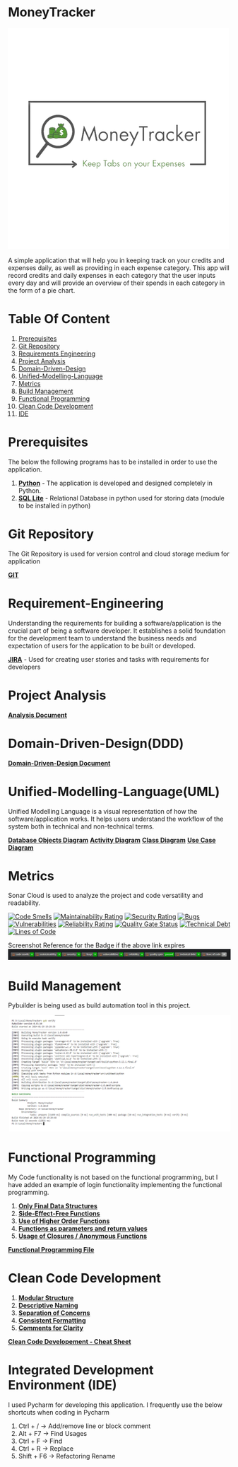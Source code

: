 # MoneyTracker
![logo-light.png](images%2Flogo-light.png)

A simple application that will help you in keeping track on your credits and expenses daily, as well as providing in each expense category. This app will record credits and daily expenses in each category that the user inputs every day and will provide an overview of their spends in each category in the form of a pie chart.

# Table Of Content
1. [Prerequisites](https://github.com/ihemanthkarthik/MoneyTracker/blob/Master/README.md#Prerequisites)
2. [Git Repository](https://github.com/ihemanthkarthik/MoneyTracker/blob/30ad2d3b4b54fe8c2696a948e18721880de1b115/)
3. [Requirements Engineering](https://github.com/ihemanthkarthik/MoneyTracker/blob/Master/README.md#Requirement-Engineering)
4. [Project Analysis](https://github.com/ihemanthkarthik/MoneyTracker/blob/Master/README.md#Project-Analysis)
5. [Domain-Driven-Design](https://github.com/ihemanthkarthik/MoneyTracker/blob/Master/README.md#Domain-Driven-Design(DDD))
6. [Unified-Modelling-Language](https://github.com/ihemanthkarthik/MoneyTracker/blob/Master/README.md#Unified-Modelling-Language(UML))
7. [Metrics](https://github.com/ihemanthkarthik/MoneyTracker/blob/Master/README.md#Metrics)
8. [Build Management](https://github.com/ihemanthkarthik/MoneyTracker/blob/Master/README.md#Build-Management)
9. [Functional Programming](https://github.com/ihemanthkarthik/MoneyTracker/blob/Master/README.md#Functional-Programming)
10. [Clean Code Development](https://github.com/ihemanthkarthik/MoneyTracker/blob/Master/README.md#Clean-Code-Development)
11. [IDE](https://github.com/ihemanthkarthik/MoneyTracker/blob/Master/README.md#Integrated-Development-Environment-(IDE))


# Prerequisites
The below the following programs has to be installed in order to use the application.
1. **[Python](https://www.python.org/)** - The application is developed and designed completely in Python.
2. **[SQL Lite](https://pypi.org/project/pysqlite3/)** - Relational Database in python used for storing data (module to be installed in python)

# Git Repository
The Git Repository is used for version control and cloud storage medium for application

**[GIT](https://github.com/ihemanthkarthik/MoneyTracker/blob/30ad2d3b4b54fe8c2696a948e18721880de1b115/)**

# Requirement-Engineering
Understanding the requirements for building a software/application is the crucial part of being a software developer. It establishes a solid foundation for the development team to understand the business needs and expectation of users for the application to be built or developed.

**[JIRA](https://hemanthkarthikeyan.atlassian.net/jira/software/projects/MNYTRKR/boards/2/timeline)** - Used for creating user stories and tasks with requirements for developers

# Project Analysis

**[Analysis Document](https://github.com/ihemanthkarthik/MoneyTracker/blob/98d65a0ed3e93fe42b23130cbc4dd856d409171e/Analysis.pdf)**

# Domain-Driven-Design(DDD)

**[Domain-Driven-Design Document](https://github.com/ihemanthkarthik/MoneyTracker/blob/Master/DomainDrivenDesign%20Document.pdf)**

# Unified-Modelling-Language(UML)
Unified Modelling Language is a visual representation of how the software/application works. It helps users understand the workflow of the system both in technical and non-technical terms.

**[Database Objects Diagram](https://github.com/ihemanthkarthik/MoneyTracker/blob/Master/UML/DB%20Objects.png)**
**[Activity Diagram](https://github.com/ihemanthkarthik/MoneyTracker/blob/30ad2d3b4b54fe8c2696a948e18721880de1b115/UML/Activity%20Diagram.png)**
**[Class Diagram](https://github.com/ihemanthkarthik/MoneyTracker/blob/30ad2d3b4b54fe8c2696a948e18721880de1b115/UML/Class%20Diagram.png)**
**[Use Case Diagram](https://github.com/ihemanthkarthik/MoneyTracker/blob/30ad2d3b4b54fe8c2696a948e18721880de1b115/UML/Use%20Case%20Diagram.png)**

# Metrics
Sonar Cloud is used to analyze the project and code versatility and readability.

[![Code Smells](https://sonarcloud.io/api/project_badges/measure?project=ihemanthkarthik_MoneyTracker&metric=code_smells)](https://sonarcloud.io/summary/new_code?id=ihemanthkarthik_MoneyTracker)
[![Maintainability Rating](https://sonarcloud.io/api/project_badges/measure?project=ihemanthkarthik_MoneyTracker&metric=sqale_rating)](https://sonarcloud.io/summary/new_code?id=ihemanthkarthik_MoneyTracker)
[![Security Rating](https://sonarcloud.io/api/project_badges/measure?project=ihemanthkarthik_MoneyTracker&metric=security_rating)](https://sonarcloud.io/summary/new_code?id=ihemanthkarthik_MoneyTracker)
[![Bugs](https://sonarcloud.io/api/project_badges/measure?project=ihemanthkarthik_MoneyTracker&metric=bugs)](https://sonarcloud.io/summary/new_code?id=ihemanthkarthik_MoneyTracker)
[![Vulnerabilities](https://sonarcloud.io/api/project_badges/measure?project=ihemanthkarthik_MoneyTracker&metric=vulnerabilities)](https://sonarcloud.io/summary/new_code?id=ihemanthkarthik_MoneyTracker)
[![Reliability Rating](https://sonarcloud.io/api/project_badges/measure?project=ihemanthkarthik_MoneyTracker&metric=reliability_rating)](https://sonarcloud.io/summary/new_code?id=ihemanthkarthik_MoneyTracker)
[![Quality Gate Status](https://sonarcloud.io/api/project_badges/measure?project=ihemanthkarthik_MoneyTracker&metric=alert_status)](https://sonarcloud.io/summary/new_code?id=ihemanthkarthik_MoneyTracker)
[![Technical Debt](https://sonarcloud.io/api/project_badges/measure?project=ihemanthkarthik_MoneyTracker&metric=sqale_index)](https://sonarcloud.io/summary/new_code?id=ihemanthkarthik_MoneyTracker)
[![Lines of Code](https://sonarcloud.io/api/project_badges/measure?project=ihemanthkarthik_MoneyTracker&metric=ncloc)](https://sonarcloud.io/summary/new_code?id=ihemanthkarthik_MoneyTracker)

Screenshot Reference for the Badge if the above link expires
![img.png](img.png)

# Build Management
Pybuilder is being used as build automation tool in this project.

![PyBuilder - Build Success.png](PyBuilder%20-%20Build%20Success.png)

# Functional Programming
My Code functionality is not based on the functional programming, but I have added an example of login functionality implementing the functional programming.

1. **[Only Final Data Structures](https://github.com/ihemanthkarthik/MoneyTracker/blob/7dda87a03e65dcc9ff7b3c64cab89b3bdca318cc/src/main/funct_programming.py#L9)**
2. **[Side-Effect-Free Functions](https://github.com/ihemanthkarthik/MoneyTracker/blob/7dda87a03e65dcc9ff7b3c64cab89b3bdca318cc/src/main/funct_programming.py#L66)**
3. **[Use of Higher Order Functions](https://github.com/ihemanthkarthik/MoneyTracker/blob/7dda87a03e65dcc9ff7b3c64cab89b3bdca318cc/src/main/funct_programming.py#L12)**
4. **[Functions as parameters and return values](https://github.com/ihemanthkarthik/MoneyTracker/blob/7dda87a03e65dcc9ff7b3c64cab89b3bdca318cc/src/main/funct_programming.py#L15)**
5. **[Usage of Closures / Anonymous Functions](https://github.com/ihemanthkarthik/MoneyTracker/blob/7dda87a03e65dcc9ff7b3c64cab89b3bdca318cc/src/main/funct_programming.py#L29)**

**[Functional Programming File](https://github.com/ihemanthkarthik/MoneyTracker/blob/7dda87a03e65dcc9ff7b3c64cab89b3bdca318cc/src/main/funct_programming.py)**

# Clean Code Development

1. **[Modular Structure](https://github.com/ihemanthkarthik/MNYTRKR/blob/997960f3d891f462d400b1e7e7cd2ce9a58afbd4/src/connection.py)**
2. **[Descriptive Naming](https://github.com/ihemanthkarthik/MoneyTracker/blob/7dda87a03e65dcc9ff7b3c64cab89b3bdca318cc/src/main/python/controller.py#L111)**
3. **[Separation of Concerns](https://github.com/ihemanthkarthik/MNYTRKR/blob/997960f3d891f462d400b1e7e7cd2ce9a58afbd4/src/authentication.py)**
4. **[Consistent Formatting](https://github.com/ihemanthkarthik/MoneyTracker/blob/7dda87a03e65dcc9ff7b3c64cab89b3bdca318cc/src/main/python/bankintegrations.py)**
5. **[Comments for Clarity](https://github.com/ihemanthkarthik/MNYTRKR/blob/997960f3d891f462d400b1e7e7cd2ce9a58afbd4/src/controller.py#L17)**

**[Clean Code Developement - Cheat Sheet](https://github.com/ihemanthkarthik/MoneyTracker/blob/b6b8fad8af12495e325dfd94b7b57a68898c1462/CCD%20-%20Cheat%20Sheet.pdf)**

# Integrated Development Environment (IDE)
I used Pycharm for developing this application. I frequently use the below shortcuts when coding in Pycharm

1. Ctrl + /     -> Add/remove line or block comment
2. Alt + F7     -> Find Usages
3. Ctrl + F     -> Find
4. Ctrl + R     -> Replace
5. Shift + F6   -> Refactoring Rename